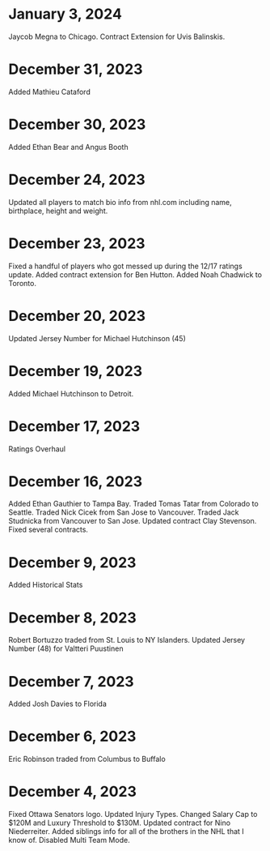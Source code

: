 January 3, 2024
===============
Jaycob Megna to Chicago. Contract Extension for Uvis Balinskis.

December 31, 2023
=================
Added Mathieu Cataford

December 30, 2023
=================
Added Ethan Bear and Angus Booth

December 24, 2023
=================
Updated all players to match bio info from nhl.com including name, birthplace, height and weight.

December 23, 2023
=================
Fixed a handful of players who got messed up during the 12/17 ratings update.
Added contract extension for Ben Hutton.
Added Noah Chadwick to Toronto.

December 20, 2023
=================
Updated Jersey Number for Michael Hutchinson (45)

December 19, 2023
=================
Added Michael Hutchinson to Detroit.

December 17, 2023
=================
Ratings Overhaul

December 16, 2023
=================
Added Ethan Gauthier to Tampa Bay.
Traded Tomas Tatar from Colorado to Seattle.
Traded Nick Cicek from San Jose to Vancouver.
Traded Jack Studnicka from Vancouver to San Jose.
Updated contract Clay Stevenson.
Fixed several contracts.

December 9, 2023
================
Added Historical Stats

December 8, 2023
================
Robert Bortuzzo traded from St. Louis to NY Islanders. 
Updated Jersey Number (48) for Valtteri Puustinen

December 7, 2023
================
Added Josh Davies to Florida

December 6, 2023
================
Eric Robinson traded from Columbus to Buffalo

December 4, 2023
================
Fixed Ottawa Senators logo. 
Updated Injury Types. 
Changed Salary Cap to $120M and Luxury Threshold to $130M. 
Updated contract for Nino Niederreiter. 
Added siblings info for all of the brothers in the NHL that I know of. 
Disabled Multi Team Mode. 
